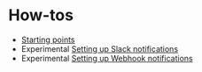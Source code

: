 # How-tos

* [Starting points](starting_points.md)
* <span class="badge badge-experimental">Experimental</span> [Setting up Slack notifications](slack.md)
* <span class="badge badge-experimental">Experimental</span> [Setting up Webhook notifications](webhook.md)
